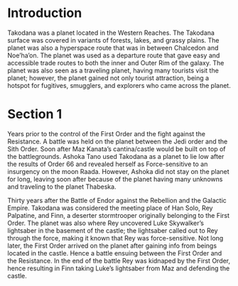 # Introduction

Takodana was a planet located in the Western Reaches.
The Takodana surface was covered in variants of forests, lakes, and grassy plains.
The planet was also a hyperspace route that was in between Chalcedon and Noe’ha’on.
The planet was used as a departure route that gave easy and accessible trade routes to both the inner and Outer Rim of the galaxy.
The planet was also seen as a traveling planet, having many tourists visit the planet; however, the planet gained not only tourist attraction, being a hotspot for fugitives, smugglers, and explorers who came across the planet.

# Section 1

Years prior to the control of the First Order and the fight against the Resistance.
A battle was held on the planet between the Jedi order and the Sith Order.
Soon after Maz Kanata’s cantina/castle would be built on top of the battlegrounds.
Ashoka Tano used Takodana as a planet to lie low after the results of Order 66 and revealed herself as Force-sensitive to an insurgency on the moon Raada.
However, Ashoka did not stay on the planet for long, leaving soon after because of the planet having many unknowns and traveling to the planet Thabeska.

Thirty years after the Battle of Endor against the Rebellion and the Galactic Empire.
Takodana was considered the meeting place of Han Solo, Rey Palpatine, and Finn, a deserter stormtrooper originally belonging to the First Order.
The planet was also where Rey uncovered Luke Skywalker’s lightsaber in the basement of the castle; the lightsaber called out to Rey through the force, making it known that Rey was force-sensitive.
Not long later, the First Order arrived on the planet after gaining info from beings located in the castle.
Hence a battle ensuing between the First Order and the Resistance.
In the end of the battle Rey was kidnaped by the First Order, hence resulting in Finn taking Luke’s lightsaber from Maz and defending the castle.
